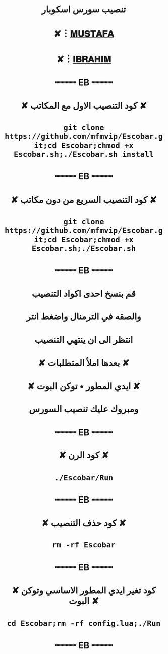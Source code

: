 # <p align="center" > تنصيب سورس اسكوبار
# <p align="center" > ✘︙[𝐌𝐔𝐒𝐓𝐀𝐅𝐀](https://t.me/MFMVIP)
# <p align="center" > ✘︙[𝐈𝐁𝐑𝐀𝐇𝐈𝐌](https://t.me/F16_ibra)
# <p align="center" >  ┉┉┉┉ EB ┉┉┉┉ 
# <p align="center" > ✘ كود التنصيب الاول مع المكاتب ✘
# <p align="center" > `git clone https://github.com/mfmvip/Escobar.git;cd Escobar;chmod +x Escobar.sh;./Escobar.sh install`
# <p align="center" >  ┉┉┉┉ EB ┉┉┉┉ 
# <p align="center" > ✘ كود التنصيب السريع من دون مكاتب ✘
# <p align="center" > `git clone https://github.com/mfmvip/Escobar.git;cd Escobar;chmod +x Escobar.sh;./Escobar.sh`
# <p align="center" >  ┉┉┉┉ EB ┉┉┉┉ 
# <p align="center" > قم بنسخ احدى اكواد التنصيب
# <p align="center" > والصقه في الترمنال واضغط انتر
# <p align="center" > انتظر الى ان ينتهي التنصيب
# <p align="center" > ✘ بعدها املأ المتطلبات ✘
# <p align="center" > ✘ ايدي المطور • توكن البوت ✘
# <p align="center" > ومبروك عليك تنصيب السورس
# <p align="center" >  ┉┉┉┉ EB ┉┉┉┉ 
# <p align="center" > ✘ كود الرن ✘
# <p align="center" > `./Escobar/Run`
# <p align="center" >  ┉┉┉┉ EB ┉┉┉┉ 
# <p align="center" > ✘ كود حذف التنصيب ✘
# <p align="center" > `rm -rf Escobar`
# <p align="center" >  ┉┉┉┉ EB ┉┉┉┉ 
# <p align="center" > ✘ كود تغير ايدي المطور الاساسي وتوكن البوت ✘
# <p align="center" > `cd Escobar;rm -rf config.lua;./Run`
# <p align="center" >  ┉┉┉┉ EB ┉┉┉┉ 

  

